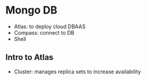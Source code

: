 # Mongo DB 
- Atlas: to deploy cloud DBAAS
- Compass: connect to DB
- Shell
## Intro to Atlas
- Cluster: manages replica sets to increase availability

